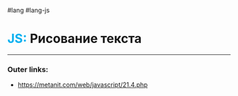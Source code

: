 #lang #lang-js
# <font color="#00b0f0">JS:</font> Рисование текста
---
### Outer links:
- https://metanit.com/web/javascript/21.4.php